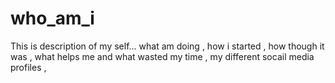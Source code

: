 # who_am_i

This is description of my self...
what am doing ,
how i started ,
how though it was ,
what helps me and what wasted my time ,
my  different socail media profiles ,


